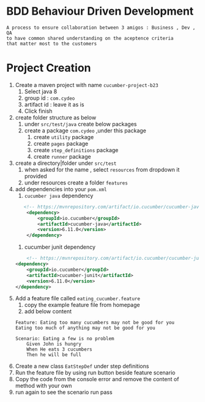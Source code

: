 
# BDD  Behaviour Driven Development
    A process to ensure collaboration between 3 amigos : Business , Dev , QA 
    to have common shared understanding on the aceptence criteria 
    that matter most to the customers

# Project Creation

1. Create a maven project with name `cucumber-project-b23`
    1. Select java 8
    2. group id : `com.cydeo`
    3. artifact id : leave it as is
    4. Click finish
2. create folder structure as below
    1. under `src/test/java` create below packages
    2. create a package `com.cydeo` ,under this package
        1.  create `utility` package
        2.  create `pages` package
        3.  create `step_definitions` package
        4.  create `runner` package
3. create a directory|folder under `src/test`
    1. when asked for the name , select `resources` from dropdown it provided
    2. under resources create a folder `features`
4. add dependencies into your `pom.xml`
    1. `cucumber java` dependency
    ```xml
       <!-- https://mvnrepository.com/artifact/io.cucumber/cucumber-java -->
        <dependency>
            <groupId>io.cucumber</groupId>
            <artifactId>cucumber-java</artifactId>
            <version>6.11.0</version>
        </dependency>
    ```
    1. cucumber junit dependency
    ```xml    
        <!-- https://mvnrepository.com/artifact/io.cucumber/cucumber-junit -->
    <dependency>
        <groupId>io.cucumber</groupId>
        <artifactId>cucumber-junit</artifactId>
        <version>6.11.0</version>
    </dependency>
    ```
5. Add a feature file called `eating_cucumber.feature`
    1. copy the example feature file from homepage
    2. add below content
    ```feature
    Feature: Eating too many cucumbers may not be good for you
    Eating too much of anything may not be good for you

    Scenario: Eating a few is no problem
        Given John is hungry
        When He eats 3 cucumbers
        Then he will be full
    ```
5. Create a new class `EatStepDef` under step definitions
6. Run the feature file by using run button beside feature scenario
7. Copy the code from the console error and remove the content of method with your own
8. run again to see the scenario run pass
